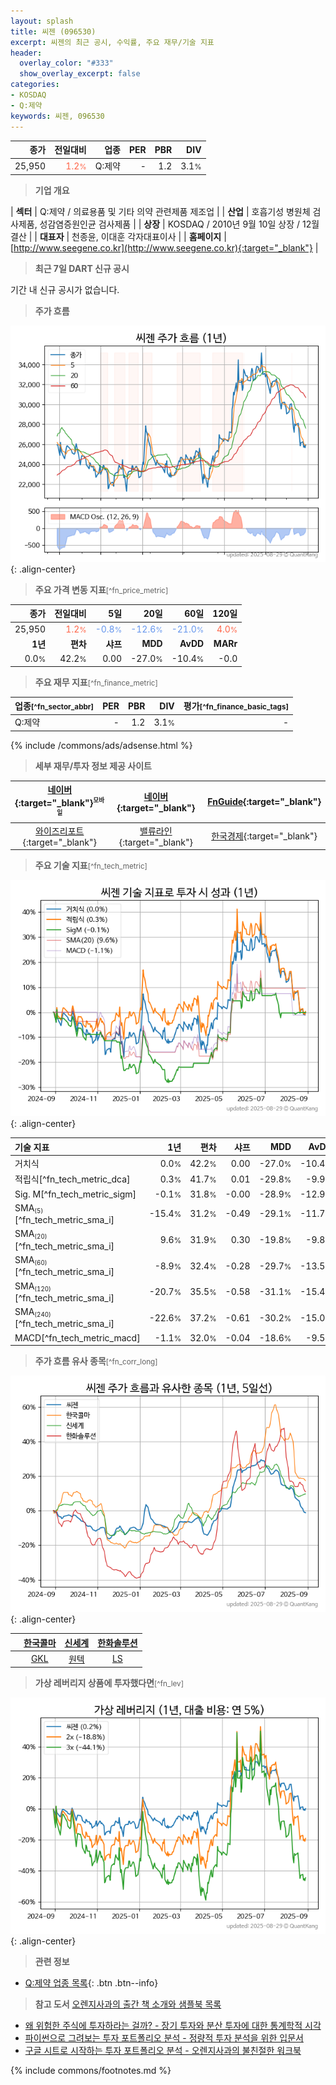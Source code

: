 ```yaml
---
layout: splash
title: 씨젠 (096530)
excerpt: 씨젠의 최근 공시, 수익률, 주요 재무/기술 지표
header:
  overlay_color: "#333"
  show_overlay_excerpt: false
categories:
- KOSDAQ
- Q:제약
keywords: 씨젠, 096530
---
```


| **종가** | **전일대비** | **업종** | **PER** | **PBR** | **DIV** |
| -------: | -----------: | -------: | ------: | ------: | ------: |
| 25,950 | <span style="color: tomato">1.2<small>%</small></span> | Q:제약 | - | 1.2 | 3.1<small>%</small> |

<!-- more -->


> **기업 개요**<a id="company"></a>

| <span style="white-space:nowrap;">**섹터**</span> | Q:제약 / 의료용품 및 기타 의약 관련제품 제조업 |
| <span style="white-space:nowrap;">**산업**</span> | 호흡기성 병원체 검사제품, 성감염증원인균 검사제품 |
| <span style="white-space:nowrap;">**상장**</span> | KOSDAQ / 2010년 9월 10일 상장 / 12월 결산 |
| <span style="white-space:nowrap;">**대표자**</span> | 천종윤, 이대훈 각자대표이사 |
| <span style="white-space:nowrap;">**홈페이지**</span> | [http://www.seegene.co.kr](http://www.seegene.co.kr){:target="_blank"} |


> **최근 7일 DART 신규 공시**<a id="dart"></a>

기간 내 신규 공시가 없습니다.


> **주가 흐름**<a id="price"></a>

![096530](/stock/images/096530.png){: .align-center}


> **주요 가격 변동 지표**<small>[^fn_price_metric]</small>

| **종가** | **전일대비** | **5일** | **20일** | **60일** | **120일** |
| -------: | -----------: | ------: | -------: | -------: | --------: |
| 25,950 | <span style="color: tomato">1.2<small>%</small></span> | <span style="color: cornflowerblue">-0.8<small>%</small></span> | <span style="color: cornflowerblue">-12.6<small>%</small></span> | <span style="color: cornflowerblue">-21.0<small>%</small></span> | <span style="color: tomato">4.0<small>%</small></span> |
| **1년** | **편차** | **샤프** | **MDD** | **AvDD** | **MARr** |
| 0.0<small>%</small> | 42.2<small>%</small> | 0.00 | -27.0<small>%</small> | -10.4<small>%</small> | -0.0 |


> **주요 재무 지표**<small>[^fn_finance_metric]</small>

| **업종**<small>[^fn_sector_abbr]</small> | **PER** | **PBR** | **DIV** | **평가**<small>[^fn_finance_basic_tags]</small> |
| :--------------------------------------- | ------: | ------: | ------: | ----------------------------------------------: |
| Q:제약 | - | 1.2 | 3.1<small>%</small> | - |



{% include /commons/ads/adsense.html %}

> **세부 재무/투자 정보 제공 사이트**

| [네이버](https://m.stock.naver.com/domestic/stock/096530/finance/summary){:target="_blank"}<sup><small>모바일</small></sup> | [네이버](https://finance.naver.com/item/coinfo.naver?code=096530){:target="_blank"} | [FnGuide](https://comp.fnguide.com/SVO2/ASP/SVD_Invest.asp?gicode=A096530&MenuYn=Y){:target="_blank"} |
| :---: | :---: | :---: |
| [와이즈리포트](https://comp.wisereport.co.kr/company/c1040001.aspx?cmp_cd=096530){:target="_blank"} | [밸류라인](https://www.valueline.co.kr/finance/summary/096530){:target="_blank"} | [한국경제](https://markets.hankyung.com/stock/096530/financial-summary){:target="_blank"} |


> **주요 기술 지표**<small>[^fn_tech_metric]</small>


![096530](/stock/images/096530_tech.png){: .align-center}

| **기술 지표** | **1년** | **편차** | **샤프** | **MDD** | **AvDD** |
| :------------ | ------: | -----------: | -------: | ------: | -------: |
| 거치식 | 0.0<small>%</small> | 42.2<small>%</small> | 0.00 | -27.0<small>%</small> | -10.4<small>%</small> |
| 적립식[^fn_tech_metric_dca] | 0.3<small>%</small> | 41.7<small>%</small> | 0.01 | -29.8<small>%</small> | -9.9<small>%</small> |
| Sig. M[^fn_tech_metric_sigm] | -0.1<small>%</small> | 31.8<small>%</small> | -0.00 | -28.9<small>%</small> | -12.9<small>%</small> |
| SMA<small><sub>(5)</sub></small>[^fn_tech_metric_sma_i] | -15.4<small>%</small> | 31.2<small>%</small> | -0.49 | -29.1<small>%</small> | -11.7<small>%</small> |
| SMA<small><sub>(20)</sub></small>[^fn_tech_metric_sma_i] | 9.6<small>%</small> | 31.9<small>%</small> | 0.30 | -19.8<small>%</small> | -9.8<small>%</small> |
| SMA<small><sub>(60)</sub></small>[^fn_tech_metric_sma_i] | -8.9<small>%</small> | 32.4<small>%</small> | -0.28 | -29.7<small>%</small> | -13.5<small>%</small> |
| SMA<small><sub>(120)</sub></small>[^fn_tech_metric_sma_i] | -20.7<small>%</small> | 35.5<small>%</small> | -0.58 | -31.1<small>%</small> | -15.4<small>%</small> |
| SMA<small><sub>(240)</sub></small>[^fn_tech_metric_sma_i] | -22.6<small>%</small> | 37.2<small>%</small> | -0.61 | -30.2<small>%</small> | -15.0<small>%</small> |
| MACD[^fn_tech_metric_macd] | -1.1<small>%</small> | 32.0<small>%</small> | -0.04 | -18.6<small>%</small> | -9.5<small>%</small> |


> **주가 흐름 유사 종목**<a id="corr"></a><small>[^fn_corr_long]</small>

![096530](/stock/images/096530_corr.png){: .align-center}

|       | [한국콜마](/161890/) | [신세계](/004170/) | [한화솔루션](/009830/) |
| :---: | :------------------------------------: | :------------------------------------: | :------------------------------------: |
|       | [GKL](/114090/) | [원텍](/336570/) | [LS](/006260/) |


> **가상 레버리지 상품에 투자했다면**<a id="2x"></a><small>[^fn_lev]</small>

![096530](/stock/images/096530_2x.png){: .align-center}


> **관련 정보**

- [Q:제약 업종 목록](/stats/sector/kosdaq_업종_제약_종목/){: .btn .btn--info}

> **참고 도서** [오렌지사과의 출간 책 소개와 샘플북 목록](https://kongdori.tistory.com/691)

- [왜 위험한 주식에 투자하라는 걸까? - 장기 투자와 분산 투자에 대한 통계학적 시각](https://kongdori.tistory.com/421)
- [파이썬으로 그려보는 투자 포트폴리오 분석  - 정량적 투자 분석을 위한 입문서](https://kongdori.tistory.com/643)
- [구글 시트로 시작하는 투자 포트폴리오 분석 - 오렌지사과의 불친절한 워크북](https://kongdori.tistory.com/449)


{% include commons/footnotes.md %}